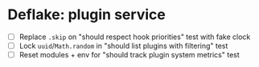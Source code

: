 # Deflake: plugin service

- [ ] Replace `.skip` on "should respect hook priorities" test with fake clock
- [ ] Lock `uuid`/`Math.random` in "should list plugins with filtering" test
- [ ] Reset modules + env for "should track plugin system metrics" test
